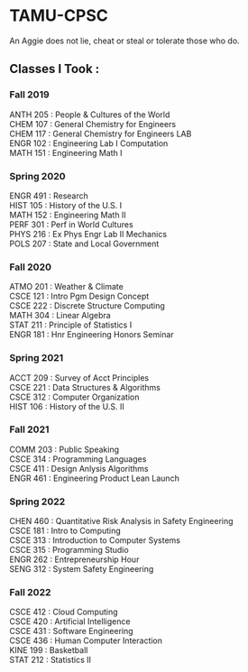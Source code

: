 # TAMU-CPSC
An Aggie does not lie, cheat or steal or tolerate those who do.

## Classes I Took :
### Fall 2019
ANTH 205 : People & Cultures of the World  <br/>
CHEM 107 : General Chemistry for Engineers <br/>
CHEM 117 : General Chemistry for Engineers LAB <br/>
ENGR 102 : Engineering Lab I Computation <br/>
MATH 151 : Engineering Math I <br/>

### Spring 2020 
ENGR 491 : Research <br/>
HIST 105 : History of the U.S. I <br/>
MATH 152 : Engineering Math II <br/>
PERF 301 : Perf in World Cultures <br/>
PHYS 216 : Ex Phys Engr Lab II Mechanics <br/>
POLS 207 : State and Local Government <br/>

### Fall 2020 
ATMO 201 : Weather & Climate <br/>
CSCE 121 : Intro Pgm Design Concept <br/>
CSCE 222 : Discrete Structure Computing <br/>
MATH 304 : Linear Algebra <br/>
STAT 211 : Principle of Statistics I <br/>
ENGR 181 : Hnr Engineering Honors Seminar <br/>

### Spring 2021 
ACCT 209 : Survey of Acct Principles <br/>
CSCE 221 : Data Structures & Algorithms <br/>
CSCE 312 : Computer Organization <br/>
HIST 106 : History of the U.S. II <br/>

### Fall 2021
COMM 203 : Public Speaking <br/>
CSCE 314 : Programming Languages <br/>
CSCE 411 : Design Anlysis Algorithms <br/>
ENGR 461 : Engineering Product Lean Launch <br/>

### Spring 2022
CHEN 460 : Quantitative Risk Analysis in Safety Engineering <br/>
CSCE 181 : Intro to Computing <br/>
CSCE 313 : Introduction to Computer Systems <br/>
CSCE 315 : Programming Studio <br/>
ENGR 262 : Entrepreneurship Hour <br/>
SENG 312 : System Safety Engineering <br/>

### Fall 2022
CSCE 412 : Cloud Computing <br/>
CSCE 420 : Artificial Intelligence <br/>
CSCE 431 : Software Engineering <br/>
CSCE 436 : Human Computer Interaction <br/>
KINE 199 : Basketball <br/>
STAT 212 : Statistics II <br/>



